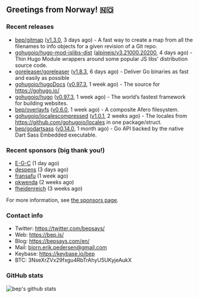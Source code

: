 ## Greetings from Norway! 🇳🇴

### Recent releases
- [bep/gitmap](https://github.com/bep/gitmap) ([v1.3.0](https://github.com/bep/gitmap/releases/tag/v1.3.0), 3 days ago) - A fast way to create a map from all the filenames to info objects for a given revision of a Git repo.
- [gohugoio/hugo-mod-jslibs-dist](https://github.com/gohugoio/hugo-mod-jslibs-dist) ([alpinejs/v3.21000.20200](https://github.com/gohugoio/hugo-mod-jslibs-dist/releases/tag/alpinejs%2Fv3.21000.20200), 4 days ago) - Thin Hugo Module wrappers around some popular JS libs&#39; distribution source code.
- [goreleaser/goreleaser](https://github.com/goreleaser/goreleaser) ([v1.8.3](https://github.com/goreleaser/goreleaser/releases/tag/v1.8.3), 6 days ago) - Deliver Go binaries as fast and easily as possible
- [gohugoio/hugoDocs](https://github.com/gohugoio/hugoDocs) ([v0.97.3](https://github.com/gohugoio/hugoDocs/releases/tag/v0.97.3), 1 week ago) - The source for https://gohugo.io/
- [gohugoio/hugo](https://github.com/gohugoio/hugo) ([v0.97.3](https://github.com/gohugoio/hugo/releases/tag/v0.97.3), 1 week ago) - The world’s fastest framework for building websites.
- [bep/overlayfs](https://github.com/bep/overlayfs) ([v0.6.0](https://github.com/bep/overlayfs/releases/tag/v0.6.0), 1 week ago) - A composite Afero filesystem.
- [gohugoio/localescompressed](https://github.com/gohugoio/localescompressed) ([v1.0.1](https://github.com/gohugoio/localescompressed/releases/tag/v1.0.1), 2 weeks ago) - The locales from https://github.com/gohugoio/locales in one package/struct.
- [bep/godartsass](https://github.com/bep/godartsass) ([v0.14.0](https://github.com/bep/godartsass/releases/tag/v0.14.0), 1 month ago) - Go API backed by the native Dart Sass Embedded executable.


### Recent sponsors (big thank you!)

- [E-G-C](https://github.com/E-G-C) (1 day ago)
- [despens](https://github.com/despens) (3 days ago)
- [fransafu](https://github.com/fransafu) (1 week ago)
- [pkwenda](https://github.com/pkwenda) (2 weeks ago)
- [fheidenreich](https://github.com/fheidenreich) (3 weeks ago)

For more information, see [the sponsors page](https://github.com/sponsors/bep/).

### Contact info
- Twitter: https://twitter.com/bepsays/
- Web: https://bep.is/
- Blog: https://bepsays.com/en/
- Mail: bjorn.erik.pedersen@gmail.com
- Keybase: https://keybase.io/bep
- BTC: 3NseXrZVx29fxgu4RbTrAhyU5UKyjeAukX


### GitHub stats
![bep's github stats](https://github-readme-stats.vercel.app/api?username=bep&count_private=true&hide_title=true)

